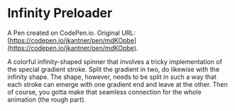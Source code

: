 # Infinity Preloader

A Pen created on CodePen.io. Original URL: [https://codepen.io/jkantner/pen/mdKOpbe](https://codepen.io/jkantner/pen/mdKOpbe).

A colorful infinity-shaped spinner that involves a tricky implementation of the special gradient stroke. Split the gradient in two, do likewise with the infinity shape. The shape, however, needs to be split in such a way that each stroke can emerge with one gradient end and leave at the other. Then of course, you gotta make that seamless connection for the whole animation (the rough part).